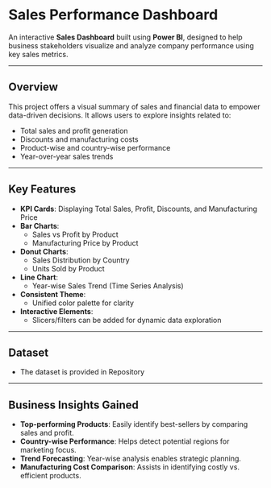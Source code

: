 # Sales Performance Dashboard

An interactive **Sales Dashboard** built using **Power BI**, designed to help business stakeholders visualize and analyze company performance using key sales metrics.

---

## Overview

This project offers a visual summary of sales and financial data to empower data-driven decisions. It allows users to explore insights related to:

- Total sales and profit generation
- Discounts and manufacturing costs
- Product-wise and country-wise performance
- Year-over-year sales trends

---

## Key Features

- **KPI Cards**: Displaying Total Sales, Profit, Discounts, and Manufacturing Price
- **Bar Charts**:
  - Sales vs Profit by Product
  - Manufacturing Price by Product
- **Donut Charts**:
  - Sales Distribution by Country
  - Units Sold by Product
- **Line Chart**:
  - Year-wise Sales Trend (Time Series Analysis)
- **Consistent Theme**:
  - Unified color palette for clarity
- **Interactive Elements**:
  - Slicers/filters can be added for dynamic data exploration

---

## Dataset

- The dataset is provided in Repository

---

## Business Insights Gained

- **Top-performing Products**: Easily identify best-sellers by comparing sales and profit.
- **Country-wise Performance**: Helps detect potential regions for marketing focus.
- **Trend Forecasting**: Year-wise analysis enables strategic planning.
- **Manufacturing Cost Comparison**: Assists in identifying costly vs. efficient products.

